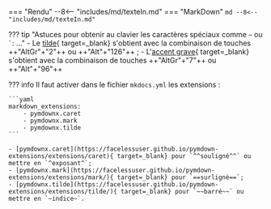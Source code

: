 === "Rendu"
    --8<-- "includes/md/texteIn.md"
=== "MarkDown"
    ```md
    --8<-- "includes/md/texteIn.md"
    ```

??? tip "Astuces pour obtenir au clavier les caractères spéciaux comme `~` ou `` ` ``: ..." 
    - Le [tilde](https://fr.wikipedia.org/wiki/Tilde){ target=_blank} s'obtient avec la combinaison de touches ++"AltGr"+"2"++ ou ++"Alt"+"126"++ ;
    - L'[accent grave](https://fr.wikipedia.org/wiki/Accent_grave){ target=_blank} s'obtient avec la combinaison de touches ++"AltGr"+"7"++ ou ++"Alt"+"96"++ 

??? info 
    Il faut activer dans le fichier `mkdocs.yml` les extensions :

    ```yaml
    markdown_extensions:
        - pymdownx.caret
        - pymdownx.mark
        - pymdownx.tilde
    ```

    - [pymdownx.caret](https://facelessuser.github.io/pymdown-extensions/extensions/caret){ target=_blank} pour `^^souligné^^` ou mettre en `^exposant^`;
    - [pymdownx.mark](https://facelessuser.github.io/pymdown-extensions/extensions/mark/){ target=_blank} pour `==surligné==`;
    - [pymdownx.tilde](https://facelessuser.github.io/pymdown-extensions/extensions/tilde/){ target=_blank} pour `~~barré~~` ou mettre en `~indice~`.